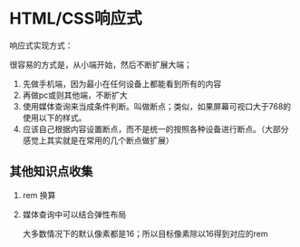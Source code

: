 # HTML/CSS响应式

响应式实现方式：

很容易的方式是，从小端开始，然后不断扩展大端；

1. 先做手机端，因为最小在任何设备上都能看到所有的内容
2. 再做pc或则其他端，不断扩大
3. 使用媒体查询来当成条件判断。叫做断点；类似，如果屏幕可视口大于768的使用以下的样式。
4. 应该自己根据内容设置断点，而不是统一的按照各种设备进行断点。（大部分感觉上其实就是在常用的几个断点做扩展）

## 其他知识点收集

1. rem 换算
2. 媒体查询中可以结合弹性布局
    
    大多数情况下的默认像素都是16；所以目标像素除以16得到对应的rem
    
